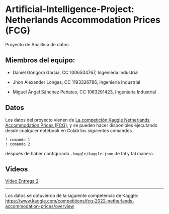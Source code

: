 # Artificial-Intelligence-Project: Netherlands Accommodation Prices (FCG)
Proyecto de Analítica de datos: 

## Miembros del equipo: 

- Daniel Góngora García, CC 1006504767, Ingeniería Industrial  

- Jhon Alexander Longas, CC 1193326786, Ingeniería Industrial 

- Miguel Ángel Sánchez Peñates, CC 1063291423, Ingeniería Industrial 


## Datos

Los datos del proyecto vienen de [La competición Kaggle Netherlands Accommodation Prices (FCG)](https://kaggle.com/competitions/fcg-2022-netherlands-accommodation-prices), y se pueden hacer disponibles ejecutando desde cualquier notebook en Colab los siguientes comandos

    ! comando 1
    ! comando 2
    
después de haber configurado `.kaggle/kaggle.json` de tal y tal manera.

## Videos
 
 [Video Entrega 2](https://youtu.be/XvbO8Nwn4ts)

________________________________________________
Los datos se obtuvieron de la siguiente competencia de Kaggle: https://www.kaggle.com/competitions/fcg-2022-netherlands-accommodation-prices/overview
